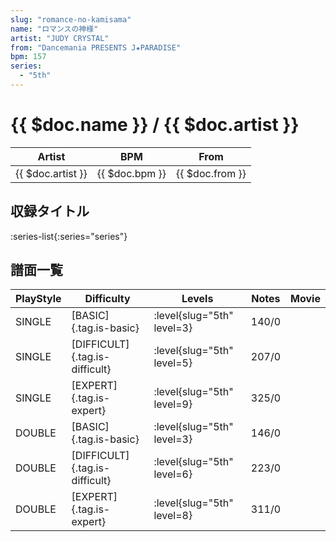 ```yaml
---
slug: "romance-no-kamisama"
name: "ロマンスの神様"
artist: "JUDY CRYSTAL"
from: "Dancemania PRESENTS J★PARADISE"
bpm: 157
series:
  - "5th"
---
```


# {{ $doc.name }} / {{ $doc.artist }}

|Artist|BPM|From|
|------|---|----|
|{{ $doc.artist }}|{{ $doc.bpm }}|{{ $doc.from }}|

## 収録タイトル

:series-list{:series="series"}

## 譜面一覧

|PlayStyle|Difficulty|Levels|Notes|Movie|
|---------|----------|------|-----|-----|
|SINGLE|[BASIC]{.tag.is-basic}|:level{slug="5th" level=3}|140/0||
|SINGLE|[DIFFICULT]{.tag.is-difficult}|:level{slug="5th" level=5}|207/0||
|SINGLE|[EXPERT]{.tag.is-expert}|:level{slug="5th" level=9}|325/0||
|DOUBLE|[BASIC]{.tag.is-basic}|:level{slug="5th" level=3}|146/0||
|DOUBLE|[DIFFICULT]{.tag.is-difficult}|:level{slug="5th" level=6}|223/0||
|DOUBLE|[EXPERT]{.tag.is-expert}|:level{slug="5th" level=8}|311/0||
